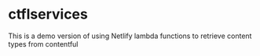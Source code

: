 # ctflservices
This is a demo version of using Netlify lambda functions to retrieve content types from contentful
